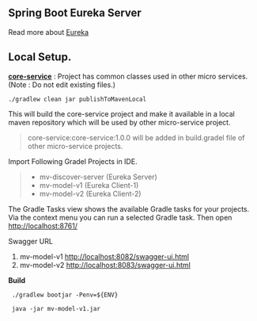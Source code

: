 ## **Spring Boot Eureka Server**

Read more about [Eureka](https://github.com/Netflix/eureka/wiki/Eureka-at-a-glance)

## Local Setup.

**[core-service](https://github.com/shnaveen25/core-service)** : Project has common classes used in other micro services. (Note : Do not edit existing files.)

    ./gradlew clean jar publishToMavenLocal
    
This will build the core-service project and make it available in a local maven repository which will be used by other micro-service project.

> core-service:core-service:1.0.0 will be added in  build.gradel file of other  micro-service projects.

Import Following Gradel Projects in IDE.

>  - mv-discover-server (Eureka Server)
>  - mv-model-v1 (Eureka Client-1)
>  - mv-model-v2 (Eureka Client-2)

The Gradle Tasks view shows the available Gradle tasks for your projects. Via the context menu you can run a selected Gradle task. Then open [http://localhost:8761/](http://localhost:8761/)

Swagger URL

 1. mv-model-v1 [http://localhost:8082/swagger-ui.html](http://localhost:8082/swagger-ui.html)
 2. mv-model-v2 [http://localhost:8083/swagger-ui.html](http://localhost:8083/swagger-ui.html)

**Build**

     ./gradlew bootjar -Penv=${ENV}
     
     java -jar mv-model-v1.jar


